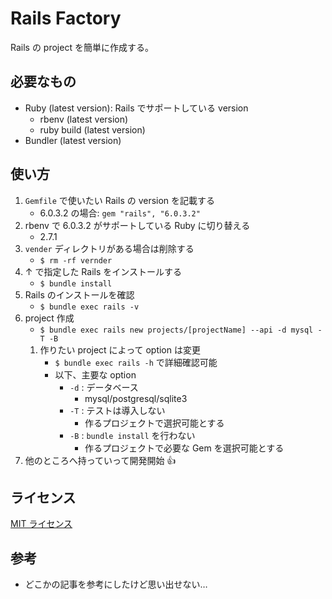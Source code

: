 # Rails Factory

Rails の project を簡単に作成する。

## 必要なもの

- Ruby (latest version): Rails でサポートしている version
  - rbenv (latest version)
  - ruby build (latest version)
- Bundler (latest version)

## 使い方

1. `Gemfile` で使いたい Rails の version を記載する
   - 6.0.3.2 の場合: `gem "rails", "6.0.3.2"`
1. rbenv で 6.0.3.2 がサポートしている Ruby に切り替える
   - 2.7.1
1. `vender` ディレクトリがある場合は削除する
   - `$ rm -rf vernder`
1. ↑ で指定した Rails をインストールする
   - `$ bundle install`
1. Rails のインストールを確認
   - `$ bundle exec rails -v`
1. project 作成
   - `$ bundle exec rails new projects/[projectName] --api -d mysql -T -B`
   1. 作りたい project によって option は変更
      - `$ bundle exec rails -h` で詳細確認可能
      - 以下、主要な option
        - `-d` : データベース
          - mysql/postgresql/sqlite3
        - `-T` : テストは導入しない
          - 作るプロジェクトで選択可能とする
        - `-B` : `bundle install` を行わない
          - 作るプロジェクトで必要な Gem を選択可能とする
1. 他のところへ持っていって開発開始 👍

## ライセンス

[MIT ライセンス](LICENSE)

## 参考

- どこかの記事を参考にしたけど思い出せない…
